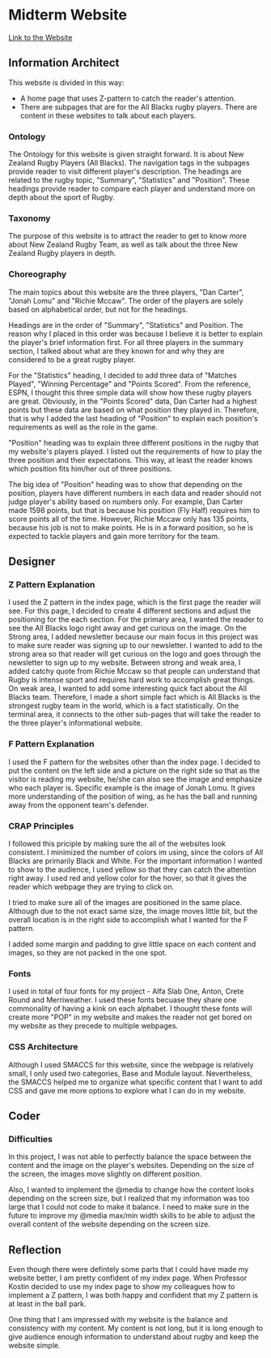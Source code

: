 # Midterm Website 

[Link to the Website](http://urcsc174.org/midterm/mkawaba2/index.php)

## Information Architect

This website is divided in this way:
- A home page that uses Z-pattern to catch the reader's attention. 
- There are subpages that are for the All Blacks rugby players. There are content in these websites to talk about each players. 

### Ontology

The Ontology for this website is given straight forward. It is about New Zealand Rugby Players (All Blacks). The navigation tags in the subpages provide reader to visit different player's description. The headings are related to the rugby topic, "Summary", "Statistics" and "Position". These headings provide reader to compare each player and understand more on depth about the sport of Rugby. 

### Taxonomy 

The purpose of this website is to attract the reader to get to know more about New Zealand Rugby Team, as well as talk about the three New Zealand Rugby players in depth. 

### Choreography

The main topics about this website are the three players, "Dan Carter", "Jonah Lomu" and "Richie Mccaw". The order of the players are solely based on alphabetical order, but not for the headings. 

Headings are in the order of "Summary", "Statistics" and Position. The reason why I placed in this order was because I believe it is better to explain the player's brief information first. For all three players in the summary section, I talked about what are they known for and why they are considered to be a great rugby player. 

For the "Statistics" heading, I decided to add three data of "Matches Played", "Winning Percentage" and "Points Scored". From the reference, ESPN, I thought this three simple data will show how these rugby players are great. Obviously, in the "Points Scored" data, Dan Carter had a highest points but these data are based on what position they played in. Therefore, that is why I added the last heading of "Position"
to explain each position's requirements as well as the role in the game. 

"Position" heading was to explain three different positions in the rugby that my website's players played. I listed out the requirements of how to play the three position and their expectations. This way, at least the reader knows which position fits him/her out of three positions. 

The big idea of "Position" heading was to show that depending on the position, players have different numbers in each data and reader should not judge player's ability based on numbers only. For example, Dan Carter made 1598 points, but that is because his position (Fly Half) requires him to score points all of the time. However, Richie Mccaw only has 135 points, because his job is not to make points. He is in a forward position, so he is expected to tackle players and gain more territory for the team. 

## Designer 

### Z Pattern Explanation 

I used the Z pattern in the index page, which is the first page the reader will see. For this page, I decided to create 4 different sections and adjust the positioning for the each section. For the primary area, I wanted the reader to see the All Blacks logo right away and get curious on the image. On the Strong area, I added newsletter because our main focus in this project was to make sure reader was signing up to our newsletter. I wanted to add to the strong area so that reader will get curious on the logo and goes through the newsletter to sign up to my website. Between strong and weak area, I added catchy quote from Richie Mccaw so that people can understand that Rugby is intense sport and requires hard work to accomplish great things. On weak area, I wanted to add some interesting quick fact about the All Blacks team. Therefore, I made a short simple fact which is All Blacks is the strongest rugby team in the world, which is a fact statistically. On the terminal area, it connects to the other sub-pages that will take the reader to the three player's informational website. 

### F Pattern Explanation 

I used the F pattern for the websites other than the index page. I decided to put the content on the left side and a picture on the right side so that as the visitor is reading my website, he/she can also see the image and emphasize who each player is. Specific example is the image of Jonah Lomu. It gives more understanding of the position of wing, as he has the ball and running away from the opponent team's defender.

### CRAP Principles 

I followed this priciple by making sure the all of the websites look consistent. I minimized the number of colors im using, since the colors of All Blacks are primarily Black and White. For the important information I wanted to show to the audience, I used yellow so that they can catch the attention right away. I used red and yellow color for the hover, so that it gives the reader which webpage they are trying to click on. 

I tried to make sure all of the images are positioned in the same place. Although due to the not exact same size, the image moves little bit, but the overall location is in the right side to accomplish what I wanted for the F pattern. 

I added some margin and padding to give little space on each content and images, so they are not packed in the one spot. 

### Fonts 

I used in total of four fonts for my project - Alfa Slab One, Anton, Crete Round and Merriweather. I used these fonts becuase they share one commonality of having a kink on each alphabet. I thought these fonts will create more "POP" in my website and makes the reader not get bored on my website as they precede to multiple webpages. 

### CSS Architecture 

Although I used SMACCS for this website, since the webpage is relatively small, I only used two categories, Base and Module layout. Nevertheless, the SMACCS helped me to organize what specific content that I want to add CSS and gave me more options to explore what I can do in my website.

## Coder 

### Difficulties 

In this project, I was not able to perfectly balance the space between the content and the image on the player's websites. Depending on the size of the screen, the images move slightly on different position. 

Also, I wanted to implement the @media to change how the content looks depending on the screen size, but I realized that my information was too large that I could not code to make it balance. I need to make sure in the future to improve my @media max/min width skills to be able to adjust the overall content of the website depending on the screen size. 

## Reflection 

Even though there were defintely some parts that I could have made my website better, I am pretty confident of my index page. When Professor Kostin decided to use my index page to show my colleagues how to implement a Z pattern, I was both happy and confident that my Z pattern is at least in the ball park. 

One thing that I am impressed with my website is the balance and consistency with my content. My content is not long, but it is long enough to give audience enough information to understand about rugby and keep the website simple. 

